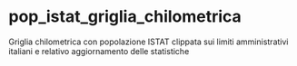 # pop_istat_griglia_chilometrica
Griglia chilometrica con popolazione ISTAT clippata sui limiti amministrativi italiani e relativo aggiornamento delle statistiche
